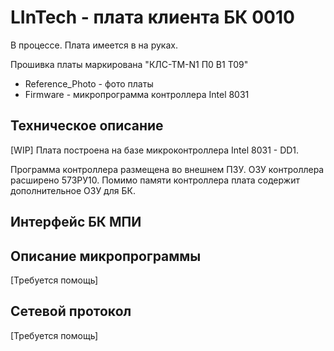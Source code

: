 # LInTech - плата клиента БК 0010

В процессе. Плата имеется в на руках.

Прошивка платы маркирована "КЛС-ТМ-N1 П0 В1 Т09"

- Reference_Photo - фото платы
- Firmware - микропрограмма контроллера Intel 8031

## Техническое описание
[WIP]
Плата построена на базе микроконтроллера Intel 8031 - DD1.
 
Программа контроллера размещена во внешнем ПЗУ. ОЗУ контроллера расширено 573РУ10. 
Помимо памяти контроллера плата содержит дополнительное ОЗУ для БК.


## Интерфейс БК МПИ

## Описание микропрограммы
[Требуется помощь]

## Сетевой протокол
[Требуется помощь]
